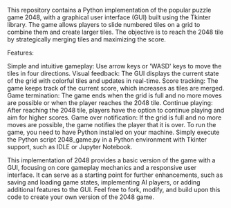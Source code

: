 This repository contains a Python implementation of the popular puzzle game 2048, with a graphical user interface (GUI) built using the Tkinter library. The game allows players to slide numbered tiles on a grid to combine them and create larger tiles. The objective is to reach the 2048 tile by strategically merging tiles and maximizing the score.

Features:

Simple and intuitive gameplay: Use arrow keys or 'WASD' keys to move the tiles in four directions.
Visual feedback: The GUI displays the current state of the grid with colorful tiles and updates in real-time.
Score tracking: The game keeps track of the current score, which increases as tiles are merged.
Game termination: The game ends when the grid is full and no more moves are possible or when the player reaches the 2048 tile.
Continue playing: After reaching the 2048 tile, players have the option to continue playing and aim for higher scores.
Game over notification: If the grid is full and no more moves are possible, the game notifies the player that it is over.
To run the game, you need to have Python installed on your machine. Simply execute the Python script 2048_game.py in a Python environment with Tkinter support, such as IDLE or Jupyter Notebook.

This implementation of 2048 provides a basic version of the game with a GUI, focusing on core gameplay mechanics and a responsive user interface. It can serve as a starting point for further enhancements, such as saving and loading game states, implementing AI players, or adding additional features to the GUI. Feel free to fork, modify, and build upon this code to create your own version of the 2048 game.
